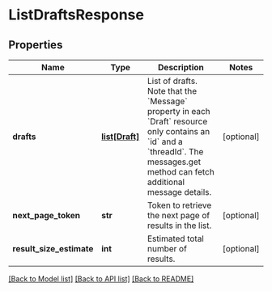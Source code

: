 # ListDraftsResponse

## Properties
Name | Type | Description | Notes
------------ | ------------- | ------------- | -------------
**drafts** | [**list[Draft]**](Draft.md) | List of drafts. Note that the &#x60;Message&#x60; property in each &#x60;Draft&#x60; resource only contains an &#x60;id&#x60; and a &#x60;threadId&#x60;. The messages.get method can fetch additional message details. | [optional] 
**next_page_token** | **str** | Token to retrieve the next page of results in the list. | [optional] 
**result_size_estimate** | **int** | Estimated total number of results. | [optional] 

[[Back to Model list]](../README.md#documentation-for-models) [[Back to API list]](../README.md#documentation-for-api-endpoints) [[Back to README]](../README.md)

